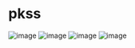 # pkss
![image](https://github.com/user-attachments/assets/0f3465a7-9016-47e5-afa9-53ccf9faa1f8)
![image](https://github.com/user-attachments/assets/6905d7f5-a881-4467-863a-f3f2cc1351b4)
![image](https://github.com/user-attachments/assets/3347d8ec-deb7-4e79-8978-7f9deae02fba)
![image](https://github.com/user-attachments/assets/09b2db8b-2022-461f-a733-ab2581f05af8)
